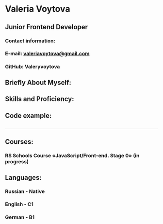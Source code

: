 # Valeria Voytova
## Junior Frontend Developer
### Contact information:
### E-mail: valeriavoytova@gmail.com
### GitHub: Valeryvoytova
## Briefly About Myself:

## Skills and Proficiency:

## Code example:
```
```
****
## Courses:
### RS Schools Course «JavaScript/Front-end. Stage 0» (in progress)
## Languages:
### Russian - Native
### English - C1
### German - B1
